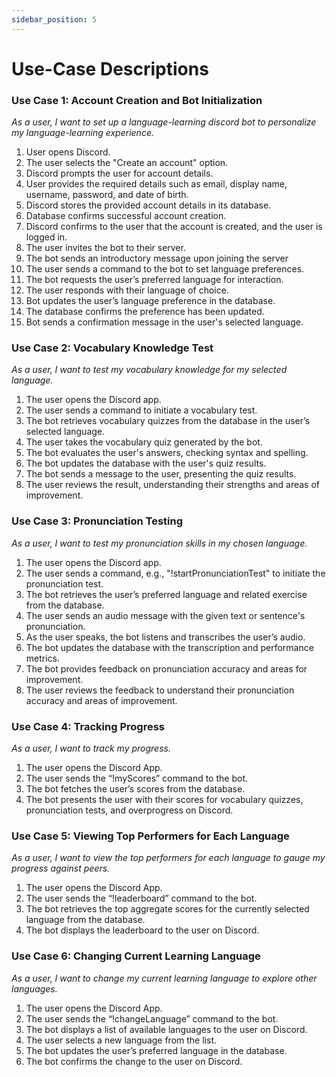 ```yaml
---
sidebar_position: 5
---
```


# Use-Case Descriptions

### Use Case 1: Account Creation and Bot Initialization
<i>As a user, I want to set up a language-learning discord bot to personalize my language-learning experience.</i>

  1. User opens Discord.
  2. The user selects the "Create an account" option.
  3. Discord prompts the user for account details.
  4. User provides the required details such as email, display name, username, password, and date of birth.
  5. Discord stores the provided account details in its database.
  6. Database confirms successful account creation.
  7. Discord confirms to the user that the account is created, and the user is logged in.
  8. The user invites the bot to their server.
  9. The bot sends an introductory message upon joining the server
  10. The user sends a command to the bot to set language preferences.
  11. The bot requests the user’s preferred language for interaction.
  12. The user responds with their language of choice.
  13. Bot updates the user’s language preference in the database.
  14. The database confirms the preference has been updated.
  15. Bot sends a confirmation message in the user's selected language.

### Use Case 2: Vocabulary Knowledge Test
<i>As a user, I want to test my vocabulary knowledge for my selected language.</i>

  1. The user opens the Discord app.
  2. The user sends a command to initiate a vocabulary test.
  3. The bot retrieves vocabulary quizzes from the database in the user’s selected language.
  4. The user takes the vocabulary quiz generated by the bot.
  5. The bot evaluates the user's answers, checking syntax and spelling.
  6. The bot updates the database with the user's quiz results.
  7. The bot sends a message to the user, presenting the quiz results.
  8. The user reviews the result, understanding their strengths and areas of improvement.

### Use Case 3: Pronunciation Testing
<i>As a user, I want to test my pronunciation skills in my chosen language.</i>

  1. The user opens the Discord app.
  2. The user sends a command, e.g., "!startPronunciationTest" to initiate the pronunciation test.
  3. The bot retrieves the user’s preferred language and related exercise from the database.
  4. The user sends an audio message with the given text or sentence's pronunciation.
  5. As the user speaks, the bot listens and transcribes the user’s audio.
  6. The bot updates the database with the transcription and performance metrics.
  7. The bot provides feedback on pronunciation accuracy and areas for improvement.
  8. The user reviews the feedback to understand their pronunciation accuracy and areas of improvement.

### Use Case 4: Tracking Progress
<i>As a user, I want to track my progress.</i>

  1. The user opens the Discord App.
  2. The user sends the “!myScores” command to the bot.
  3. The bot fetches the user’s scores from the database.
  4. The bot presents the user with their scores for vocabulary quizzes, pronunciation tests, and overprogress on Discord.

### Use Case 5: Viewing Top Performers for Each Language
<i>As a user, I want to view the top performers for each language to gauge my progress against peers.</i>

  1. The user opens the Discord App.
  2. The user sends the “!leaderboard” command to the bot.
  3. The bot retrieves the top aggregate scores for the currently selected language from the database.
  4. The bot displays the leaderboard to the user on Discord.

### Use Case 6: Changing Current Learning Language
<i>As a user, I want to change my current learning language to explore other languages.</i>

  1. The user opens the Discord App.
  2. The user sends the “!changeLanguage” command to the bot.
  3. The bot displays a list of available languages to the user on Discord.
  4. The user selects a new language from the list.
  5. The bot updates the user’s preferred language in the database.
  6. The bot confirms the change to the user on Discord.
